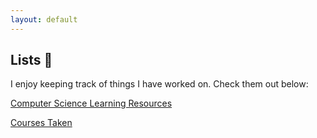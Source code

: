 ```yaml
---
layout: default
---
```


## Lists 📄

I enjoy keeping track of things I have worked on. Check them out below:

[Computer Science Learning Resources](csbooklist)

[Courses Taken](courselist)